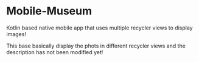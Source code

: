 # Mobile-Museum
Kotlin based native mobile app that uses multiple recycler views to display images!

This base basically display the phots in different recycler views and the description has not been modified yet!
